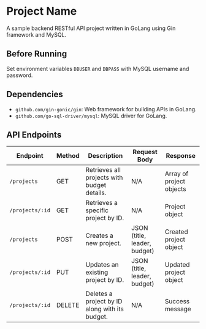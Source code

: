 # Project Name

A sample backend RESTful API project written in GoLang using Gin framework and MySQL.

## Before Running
Set environment variables `DBUSER` and `DBPASS` with MySQL username and password.

## Dependencies

- `github.com/gin-gonic/gin`: Web framework for building APIs in GoLang.
- `github.com/go-sql-driver/mysql`: MySQL driver for GoLang.

## API Endpoints

| Endpoint             | Method | Description                                         | Request Body                  | Response                 |
|----------------------|--------|-----------------------------------------------------|-------------------------------|--------------------------|
| `/projects`          | GET    | Retrieves all projects with budget details.         | N/A                           | Array of project objects |
| `/projects/:id`      | GET    | Retrieves a specific project by ID.                 | N/A                           | Project object           |
| `/projects`          | POST   | Creates a new project.                              | JSON (title, leader, budget) | Created project object   |
| `/projects/:id`      | PUT    | Updates an existing project by ID.                  | JSON (title, leader, budget) | Updated project object   |
| `/projects/:id`      | DELETE | Deletes a project by ID along with its budget.      | N/A                           | Success message          |
